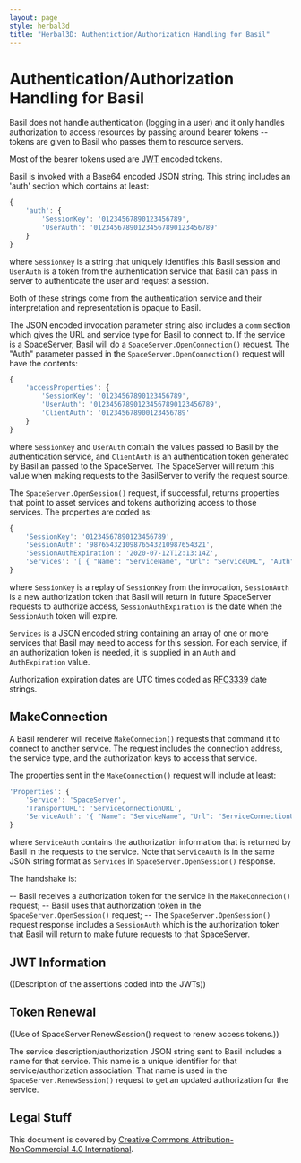 ```yaml
---
layout: page
style: herbal3d
title: "Herbal3D: Authentiction/Authorization Handling for Basil"
---
```

# Authentication/Authorization Handling for Basil

Basil does not handle authentication (logging in a user) and it only handles
authorization to access resources by passing around bearer tokens -- tokens
are given to Basil who passes them to resource servers.

Most of the bearer tokens used are [JWT] encoded tokens.

Basil is invoked with a Base64 encoded JSON string. This string includes an 'auth'
section which contains at least:

```javascript
{
    'auth': {
        'SessionKey': '01234567890123456789',
        'UserAuth': '012345678901234567890123456789'
    }
}
```

where `SessionKey` is a string that uniquely identifies this Basil session
and `UserAuth` is a token from the authentication service that Basil can
pass in server to authenticate the user and request a session.

Both of these strings come from the authentication service and their interpretation
and representation is opaque to Basil.

The JSON encoded invocation parameter string also includes a `comm` section which
gives the URL and service type for Basil to connect to. If the service is a
SpaceServer, Basil will do a `SpaceServer.OpenConnection()` request. The "Auth" parameter
passed in the `SpaceServer.OpenConnection()` request will have the contents:

```javascript
{
    'accessProperties': {
        'SessionKey': '01234567890123456789',
        'UserAuth': '012345678901234567890123456789',
        'ClientAuth': '012345678900123456789'
    }
}
```

where `SessionKey` and `UserAuth` contain the values passed to Basil by the
authentication service, and `ClientAuth` is an authentication token generated by
Basil an passed to the SpaceServer. The SpaceServer will return this value when
making requests to the BasilServer to verify the request source.

The `SpaceServer.OpenSession()` request, if successful, returns properties that
point to asset services and tokens authorizing access to those services.
The properties are coded as:

```javascript
{
    'SessionKey': '01234567890123456789',
    'SessionAuth': '98765432109876543210987654321',
    'SessionAuthExpiration': '2020-07-12T12:13:14Z',
    'Services': '[ { "Name": "ServiceName", "Url": "ServiceURL", "Auth": "989898", "AuthExpiration": "2020-07-12T12:13:14Z" } ]'
}
```

where `SessionKey` is a replay of `SessionKey` from the invocation,
`SessionAuth` is a new authorization token that Basil will return in future
SpaceServer requests to authorize access,
`SessionAuthExpiration` is the date when the `SessionAuth` token will expire.

`Services` is a JSON encoded string containing an array of one or more services that Basil
may need to access for this session. For each service, if an authorization token is needed,
it is supplied in an `Auth` and `AuthExpiration` value.


Authorization expiration dates are UTC times coded as [RFC3339] date strings.

## MakeConnection

A Basil renderer will receive ```MakeConnecion()``` requests that command it to connect
to another service.  The request includes the connection address, the service type, and
the authorization keys to access that service.

The properties sent in the ```MakeConnection()``` request will include at least:

```javascript
'Properties': {
    'Service': 'SpaceServer',
    'TransportURL': 'ServiceConnectionURL',
    'ServiceAuth': '{ "Name": "ServiceName", "Url": "ServiceConnectionURL", "Auth": "7878787", "AuthExpiration": "2020-07-12T12:13:14Z" }'
}
```

where ```ServiceAuth``` contains the authorization information that is returned by Basil in
the requests to the service.
Note that ```ServiceAuth``` is in the same JSON string format as ```Services``` in ```SpaceServer.OpenSession()```
response.

The handshake is:

-- Basil receives a authorization token for the service in the ```MakeConnecion()``` request;
-- Basil uses that authorization token in the ```SpaceServer.OpenSession()``` request;
-- The ```SpaceServer.OpenSession()``` request response includes a ```SessionAuth``` which is
    the authorization token that Basil will return to make future requests to that SpaceServer.

## JWT Information

((Description of the assertions coded into the JWTs))

## Token Renewal

((Use of SpaceServer.RenewSession() request to renew access tokens.))

The service description/authorization JSON string sent to Basil includes a name for that service.
This name is a unique identifier for that service/authorization association. That name is
used in the ```SpaceServer.RenewSession()``` request to get an updated authorization for the
service.


## Legal Stuff

This document is covered by [Creative Commons Attribution-NonCommercial 4.0 International].


[JWT]: https://jwt.io/
[RFC3339]: https://tools.ietf.org/html/rfc3339
[WGS 1984]: http://earth-info.nga.mil/GandG/publications/tr8350.2/tr8350_2.html
[OpenSimulator]: http://opensimulator.org/
[View Service]: http://loc-loc.net/
[Herbal System]: http://herbal3d.org/
[Basil Viewer]: http://basilviewer.org/
[Pesto]: http://misterblue.github.io/pesto/
[Ragu]: http://misterblue.github.io/ragu/
[BSD License]: http://opensource.org/licenses/BSD-3-Clause
[MIT License]: http://opensource.org/licenses/MIT
[Apache License]: http://opensource.org/licenses/Apache-2.0
[Creative Commons Attribution-NonCommercial 4.0 International]: http://creativecommons.org/licenses/by-nc/4.0/

<!-- vim: ts=2 sw=2 et ai
-->
